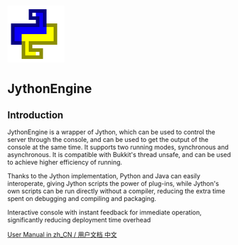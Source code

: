 ![JythonEngine](docs/jythonengine.png)
# JythonEngine

## Introduction

JythonEngine is a wrapper of Jython, which can be used to control the server through the console, and can be used to get the output of the console at the same time. It supports two running modes, synchronous and asynchronous. It is compatible with Bukkit's thread unsafe, and can be used to achieve higher efficiency of running.

Thanks to the Jython implementation, Python and Java can easily interoperate, giving Jython scripts the power of plug-ins, while Jython's own scripts can be run directly without a compiler, reducing the extra time spent on debugging and compiling and packaging.

Interactive console with instant feedback for immediate operation, significantly reducing deployment time overhead

[User Manual in zh_CN / 用户文档 中文](docs/user-manual.md)
